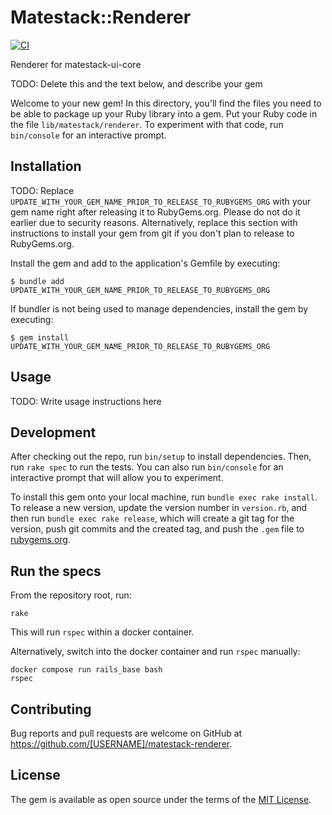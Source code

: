 # Matestack::Renderer

[![CI](https://github.com/fiedl/matestack-renderer/actions/workflows/ci.yml/badge.svg)](https://github.com/fiedl/matestack-renderer/actions/workflows/ci.yml)

Renderer for matestack-ui-core

TODO: Delete this and the text below, and describe your gem

Welcome to your new gem! In this directory, you'll find the files you need to be able to package up your Ruby library into a gem. Put your Ruby code in the file `lib/matestack/renderer`. To experiment with that code, run `bin/console` for an interactive prompt.

## Installation

TODO: Replace `UPDATE_WITH_YOUR_GEM_NAME_PRIOR_TO_RELEASE_TO_RUBYGEMS_ORG` with your gem name right after releasing it to RubyGems.org. Please do not do it earlier due to security reasons. Alternatively, replace this section with instructions to install your gem from git if you don't plan to release to RubyGems.org.

Install the gem and add to the application's Gemfile by executing:

    $ bundle add UPDATE_WITH_YOUR_GEM_NAME_PRIOR_TO_RELEASE_TO_RUBYGEMS_ORG

If bundler is not being used to manage dependencies, install the gem by executing:

    $ gem install UPDATE_WITH_YOUR_GEM_NAME_PRIOR_TO_RELEASE_TO_RUBYGEMS_ORG

## Usage

TODO: Write usage instructions here

## Development

After checking out the repo, run `bin/setup` to install dependencies. Then, run `rake spec` to run the tests. You can also run `bin/console` for an interactive prompt that will allow you to experiment.

To install this gem onto your local machine, run `bundle exec rake install`. To release a new version, update the version number in `version.rb`, and then run `bundle exec rake release`, which will create a git tag for the version, push git commits and the created tag, and push the `.gem` file to [rubygems.org](https://rubygems.org).

## Run the specs

From the repository root, run:

```
rake
```

This will run `rspec` within a docker container.

Alternatively, switch into the docker container and run `rspec` manually:

```
docker compose run rails_base bash
rspec
```

## Contributing

Bug reports and pull requests are welcome on GitHub at https://github.com/[USERNAME]/matestack-renderer.

## License

The gem is available as open source under the terms of the [MIT License](https://opensource.org/licenses/MIT).
